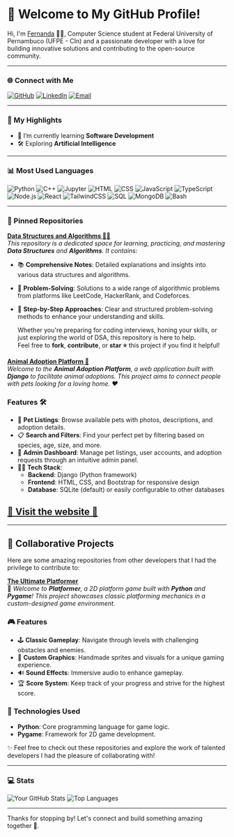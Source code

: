 # 👋 Welcome to My GitHub Profile!

Hi, I'm [Fernanda](https://github.com/fiefaneves) 👨‍💻, Computer Science student at Federal University of Pernambuco (UFPE - CIn) and a passionate developer with a love for building innovative solutions and contributing to the open-source community.

---

### 🌐 Connect with Me

[![GitHub](https://img.shields.io/badge/-GitHub-181717?style=for-the-badge&logo=github&logoColor=white)](https://github.com/fiefaneves)
[![LinkedIn](https://img.shields.io/badge/-LinkedIn-0077B5?style=for-the-badge&logo=linkedin&logoColor=white)](https://www.linkedin.com/in/fernandam-neves/)
[![Email](https://img.shields.io/badge/-Email-FF6F61?style=for-the-badge&logo=gmail&logoColor=white)](mailto:fernanda@neves.eti.br)

---

### 🌟 My Highlights

- 🌱 I’m currently learning **Software Development**
- 🛠️ Exploring **Artificial Intelligence**

---

### 📊 Most Used Languages

![Python](https://img.shields.io/badge/-Python-3776AB?logo=python&logoColor=white)
![C++](https://img.shields.io/badge/-C++-00599C?logo=c%2B%2B&logoColor=white)
![Jupyter](https://img.shields.io/badge/-Jupyter-F37626?logo=jupyter&logoColor=white)
![HTML](https://img.shields.io/badge/-HTML-E34F26?logo=html5&logoColor=white)
![CSS](https://img.shields.io/badge/-CSS-1572B6?logo=css3&logoColor=white)
![JavaScript](https://img.shields.io/badge/-JavaScript-F7DF1E?logo=javascript&logoColor=black)
![TypeScript](https://img.shields.io/badge/-TypeScript-3178C6?logo=typescript&logoColor=white)
![Node.js](https://img.shields.io/badge/-Node.js-339933?logo=node.js&logoColor=white)
![React](https://img.shields.io/badge/-React-20232A?logo=react&logoColor=61DAFB)
![TailwindCSS](https://img.shields.io/badge/-Tailwind%20CSS-38B2AC?logo=tailwind-css&logoColor=white)
![SQL](https://img.shields.io/badge/-SQL-4479A1?logo=postgresql&logoColor=white)
![MongoDB](https://img.shields.io/badge/-MongoDB-47A248?logo=mongodb&logoColor=white)
![Bash](https://img.shields.io/badge/-Bash-4EAA25?logo=gnubash&logoColor=white)

---

### 📌 Pinned Repositories
[**Data Structures and Algorithms 🧑‍💻**](https://github.com/fiefaneves/algorithm)  
*This repository is a dedicated space for learning, practicing, and mastering **Data Structures** and **Algorithms**. It contains:*

- 📚 **Comprehensive Notes**: Detailed explanations and insights into various data structures and algorithms.  
- 🧩 **Problem-Solving**: Solutions to a wide range of algorithmic problems from platforms like LeetCode, HackerRank, and Codeforces.  
- 🚀 **Step-by-Step Approaches**: Clear and structured problem-solving methods to enhance your understanding and skills.  

   Whether you're preparing for coding interviews, honing your skills, or just exploring the world of DSA, this repository is here to help.  
Feel free to **fork**, **contribute**, or **star ⭐** this project if you find it helpful!

[**Animal Adoption Platform 🐾**](https://github.com/fiefaneves/abrigo-de-animais)  
*Welcome to the **Animal Adoption Platform**, a web application built with **Django** to facilitate animal adoptions. This project aims to connect people with pets looking for a loving home. ❤️*  

### Features 🛠️

- 🐶 **Pet Listings**: Browse available pets with photos, descriptions, and adoption details.  
- 📋 **Search and Filters**: Find your perfect pet by filtering based on species, age, size, and more.  
- 📝 **Admin Dashboard**: Manage pet listings, user accounts, and adoption requests through an intuitive admin panel.  
- 🧑‍💻 **Tech Stack**:  
  - **Backend**: Django (Python framework)  
  - **Frontend**: HTML, CSS, and Bootstrap for responsive design  
  - **Database**: SQLite (default) or easily configurable to other databases 
## [**🐾 Visit the website 🐾**](https://fernandamneves.pythonanywhere.com/) 

---

## 🤝 Collaborative Projects

Here are some amazing repositories from other developers that I had the privilege to contribute to:

[**The Ultimate Platformer**](https://github.com/fiefaneves/Platformer)  
   📌 *Welcome to **Platformer**, a 2D platform game built with **Python** and **Pygame**! This project showcases classic platforming mechanics in a custom-designed game environment.*  
### 🎮 Features

- 🕹️ **Classic Gameplay**: Navigate through levels with challenging obstacles and enemies.  
- 🌟 **Custom Graphics**: Handmade sprites and visuals for a unique gaming experience.  
- 🔊 **Sound Effects**: Immersive audio to enhance gameplay.  
- 🏆 **Score System**: Keep track of your progress and strive for the highest score.  

### 🚀 Technologies Used

- **Python**: Core programming language for game logic.  
- **Pygame**: Framework for 2D game development.

✨ Feel free to check out these repositories and explore the work of talented developers I had the pleasure of collaborating with!

---

### 💻 Stats

![Your GitHub Stats](https://github-readme-stats.vercel.app/api?username=fiefaneves&show_icons=true&theme=radical) ![Top Languages](https://github-readme-stats.vercel.app/api/top-langs/?username=fiefaneves&layout=compact&theme=radical)

---

Thanks for stopping by! Let's connect and build something amazing together 🚀.
